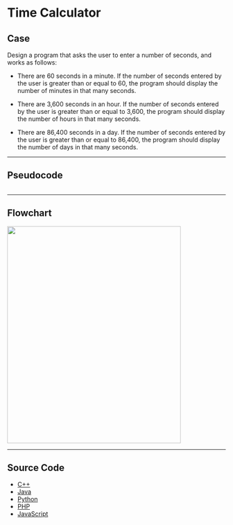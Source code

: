 # Time Calculator

## Case

Design a program that asks the user to enter a number of seconds, and works as follows:

- There are 60 seconds in a minute. If the number of seconds entered by the user is greater than or equal to 60, the program should display the number of minutes in that many seconds.

- There are 3,600 seconds in an hour. If the number of seconds entered by the user is greater than or equal to 3,600, the program should display the number of hours in that many seconds.

- There are 86,400 seconds in a day. If the number of seconds entered by the user is greater than or equal to 86,400, the program should display the number of days in that many seconds.

<hr>

## Pseudocode

```

```

<hr>

## Flowchart

<img src="design/.png" width="400" height="500">

<hr>

## Source Code

- [C++](source-code/.cpp)
- [Java](source-code/.java)
- [Python](source-code/.py)
- [PHP](source-code/.php)
- [JavaScript](source-code/.js)
